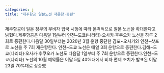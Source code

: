 ```yaml
---
categories: j
title: "제주항공 일본노선 재운항·증편"
---
```

제주항공이 일본 정부의 무비자 입국 시행에 따라 본격적으로 일본 노선을 확대한다고 밝혔다.제주항공은 다음달 1일부터 인천~도쿄(나리타)·오사카·후쿠오카 노선을 하루 2회로 증편한다.다음달 30일부터는 2020년 3월 운항 중단한 김포~오사카와 인천~삿포로 노선을 주 7회 재운항한다. 인천~도쿄 노선은 매일 3회 운항으로 증편한다.김해~도쿄(나리타)·오사카·후쿠오카 노선도 다음달 1일부터 주 7회 운항으로 증편한다.인천~도쿄(나리타) 노선의 10월 예약률은 이달 5일 40%대에서 비자 면제 조치가 발표된 이달 23일 70%대로 상승했